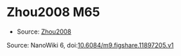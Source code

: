 <a name="material" />

# Zhou2008 M65
<script type="application/ld+json">
  {
    "@context": "https://schema.org/",
    "@type": "ChemicalSubstance",
    "@id": "https://egonw.github.io/nanowiki/nanowiki277.html#material",
    "http://purl.org/dc/terms/conformsTo":
      {
        "@type": "CreativeWork",
        "@id": "https://bioschemas.org/profiles/ChemicalSubstance/0.4-RELEASE/"
      },
    "identfier": "277",
    "name": "Zhou2008 M65",
    "url": "https://egonw.github.io/nanowiki/nanowiki277.html#material",
    "sameAs": "http://127.0.0.1/mediawiki/index.php/Special:URIResolver/Zhou2008_M65"
  }
</script>


* Source: [Zhou2008](Zhou2008.md)


Source: NanoWiki 6, doi:[10.6084/m9.figshare.11897205.v1](https://doi.org/10.6084/m9.figshare.11897205.v1)
